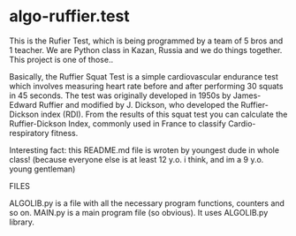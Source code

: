 # algo-ruffier.test
This is the Rufier Test, which is being programmed by a team of 5 bros and 1 teacher.
We are Python class in Kazan, Russia and we do things together. This project is one of those..

Basically, the Ruffier Squat Test is a simple cardiovascular endurance test which involves measuring heart rate before and after performing 30 squats in 45 seconds. The test was originally developed in 1950s by James-Edward Ruffier and modified by J. Dickson, who developed the Ruffier-Dickson index (RDI). From the results of this squat test you can calculate the Ruffier-Dickson Index, commonly used in France to classify Cardio-respiratory fitness.

Interesting fact: this README.md file is wroten by youngest dude in whole class! (because everyone else is at least 12 y.o. i think, and im a 9 y.o. young gentleman)



FILES

ALGOLIB.py is a file with all the necessary program functions, counters and so on.
MAIN.py is a main program file (so obvious). It uses ALGOLIB.py library.
